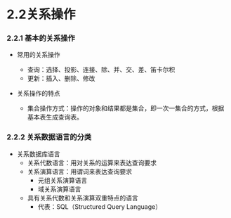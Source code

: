 # 2.2关系操作


### 2.2.1 基本的关系操作

* 常用的关系操作
  * 查询：选择、投影、连接、除、并、交、差、笛卡尔积
  * 更新：插入、删除、修改
  
* 关系操作的特点
  * 集合操作方式：操作的对象和结果都是集合，即一次一集合的方式，根据基本表生成查询表。

### 2.2.2 关系数据语言的分类

* 关系数据库语言
  * 关系代数语言：用对关系的运算来表达查询要求
  * 关系演算语言：用谓词来表达查询要求
    * 元组关系演算语言
    * 域关系演算语言   
  * 具有关系代数和关系演算双重特点的语言
    * 代表：SQL（Structured Query Language）




























